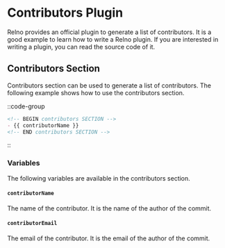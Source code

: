 # Contributors Plugin

Relno provides an official plugin to generate a list of contributors. It is a good example to learn how to write a Relno plugin. If you are interested in writing a plugin, you can read the source code of it.

## Contributors Section

Contributors section can be used to generate a list of contributors. The following example shows how to use the contributors section.

::code-group
```markdown [Template]
<!-- BEGIN contributors SECTION -->
- {{ contributorName }}
<!-- END contributors SECTION -->
```
::

### Variables

The following variables are available in the contributors section.

#### `contributorName`

The name of the contributor. It is the name of the author of the commit.

#### `contributorEmail`

The email of the contributor. It is the email of the author of the commit.
